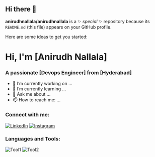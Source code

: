 ## Hi there 👋

**anirudhnallala/anirudhnallala** is a ✨ _special_ ✨ repository because its `README.md` (this file) appears on your GitHub profile.

Here are some ideas to get you started:

# Hi, I'm [Anirudh Nallala]

### A passionate [Devops Engineer] from [Hyderabad]

- 🔭 I’m currently working on ...
- 🌱 I’m currently learning ...
- 💬 Ask me about ...
- 📫 How to reach me: ...

### Connect with me:

[![LinkedIn](https://img.shields.io/badge/LinkedIn-Profile-blue)](https://www.linkedin.com/in/anirudhnallala)
[![Instagram](https://img.shields.io/badge/Instagram-Profile-pink)](https://www.instagram.com/yourprofile)

### Languages and Tools:

![Tool1](https://img.shields.io/badge/Tool1-Description-blue)
![Tool2](https://img.shields.io/badge/Tool2-Description-green)

